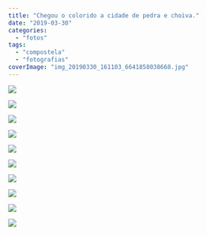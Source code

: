 ```yaml
---
title: "Chegou o colorido a cidade de pedra e choiva."
date: "2019-03-30"
categories: 
  - "fotos"
tags: 
  - "compostela"
  - "fotografias"
coverImage: "img_20190330_161103_6641858038668.jpg"
---
```


![](images/dsc019511923532049.jpg)

![](images/dsc019261347015669.jpg)

![](images/dsc019501606783716.jpg)

![](images/dsc01924939661196.jpg)

![](images/dsc01923368162854.jpg)

![](images/dsc019201360989410.jpg)

![](images/dsc01922900109403.jpg)

![](images/dsc019252128723665.jpg)

![](images/dsc0191867247170.jpg)

![](images/img_20190330_161103_6641858038668.jpg)
